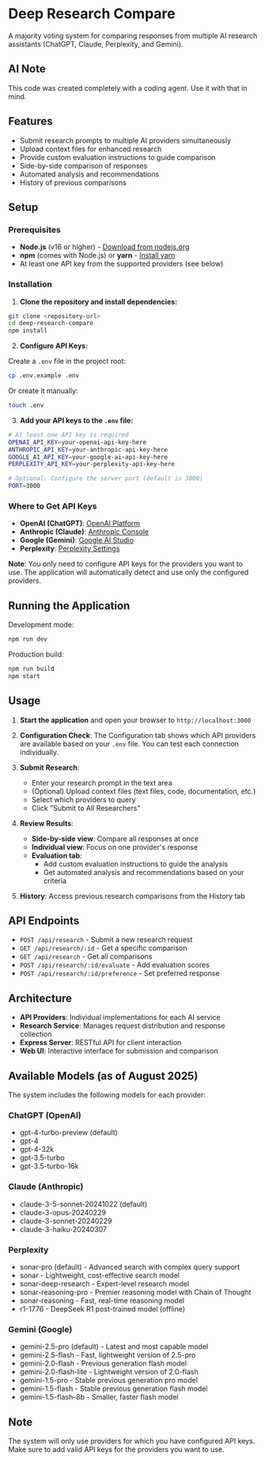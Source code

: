 # Deep Research Compare

A majority voting system for comparing responses from multiple AI research assistants (ChatGPT, Claude, Perplexity, and Gemini).

## AI Note
This code was created completely with a coding agent. Use it with that in mind.

## Features

- Submit research prompts to multiple AI providers simultaneously
- Upload context files for enhanced research
- Provide custom evaluation instructions to guide comparison
- Side-by-side comparison of responses
- Automated analysis and recommendations
- History of previous comparisons

## Setup

### Prerequisites
- **Node.js** (v16 or higher) - [Download from nodejs.org](https://nodejs.org/)
- **npm** (comes with Node.js) or **yarn** - [Install yarn](https://yarnpkg.com/getting-started/install)
- At least one API key from the supported providers (see below)

### Installation

1. **Clone the repository and install dependencies:**
```bash
git clone <repository-url>
cd deep-research-compare
npm install
```

2. **Configure API Keys:**

Create a `.env` file in the project root:
```bash
cp .env.example .env
```

Or create it manually:
```bash
touch .env
```

3. **Add your API keys to the `.env` file:**
```bash
# At least one API key is required
OPENAI_API_KEY=your-openai-api-key-here
ANTHROPIC_API_KEY=your-anthropic-api-key-here
GOOGLE_AI_API_KEY=your-google-ai-api-key-here
PERPLEXITY_API_KEY=your-perplexity-api-key-here

# Optional: Configure the server port (default is 3000)
PORT=3000
```

### Where to Get API Keys

- **OpenAI (ChatGPT)**: [OpenAI Platform](https://platform.openai.com/api-keys)
- **Anthropic (Claude)**: [Anthropic Console](https://console.anthropic.com/)
- **Google (Gemini)**: [Google AI Studio](https://aistudio.google.com/app/apikey)
- **Perplexity**: [Perplexity Settings](https://www.perplexity.ai/settings/api)

**Note**: You only need to configure API keys for the providers you want to use. The application will automatically detect and use only the configured providers.

## Running the Application

Development mode:
```bash
npm run dev
```

Production build:
```bash
npm run build
npm start
```

## Usage

1. **Start the application** and open your browser to `http://localhost:3000`

2. **Configuration Check**: The Configuration tab shows which API providers are available based on your `.env` file. You can test each connection individually.

3. **Submit Research**:
   - Enter your research prompt in the text area
   - (Optional) Upload context files (text files, code, documentation, etc.)
   - Select which providers to query
   - Click "Submit to All Researchers"

4. **Review Results**:
   - **Side-by-side view**: Compare all responses at once
   - **Individual view**: Focus on one provider's response
   - **Evaluation tab**: 
     - Add custom evaluation instructions to guide the analysis
     - Get automated analysis and recommendations based on your criteria

5. **History**: Access previous research comparisons from the History tab

## API Endpoints

- `POST /api/research` - Submit a new research request
- `GET /api/research/:id` - Get a specific comparison
- `GET /api/research` - Get all comparisons
- `POST /api/research/:id/evaluate` - Add evaluation scores
- `POST /api/research/:id/preference` - Set preferred response

## Architecture

- **API Providers**: Individual implementations for each AI service
- **Research Service**: Manages request distribution and response collection
- **Express Server**: RESTful API for client interaction
- **Web UI**: Interactive interface for submission and comparison

## Available Models (as of August 2025)

The system includes the following models for each provider:

### ChatGPT (OpenAI)
- gpt-4-turbo-preview (default)
- gpt-4
- gpt-4-32k
- gpt-3.5-turbo
- gpt-3.5-turbo-16k

### Claude (Anthropic)
- claude-3-5-sonnet-20241022 (default)
- claude-3-opus-20240229
- claude-3-sonnet-20240229
- claude-3-haiku-20240307

### Perplexity
- sonar-pro (default) - Advanced search with complex query support
- sonar - Lightweight, cost-effective search model
- sonar-deep-research - Expert-level research model
- sonar-reasoning-pro - Premier reasoning model with Chain of Thought
- sonar-reasoning - Fast, real-time reasoning model
- r1-1776 - DeepSeek R1 post-trained model (offline)

### Gemini (Google)
- gemini-2.5-pro (default) - Latest and most capable model
- gemini-2.5-flash - Fast, lightweight version of 2.5-pro
- gemini-2.0-flash - Previous generation flash model
- gemini-2.0-flash-lite - Lightweight version of 2.0-flash
- gemini-1.5-pro - Stable previous generation pro model
- gemini-1.5-flash - Stable previous generation flash model
- gemini-1.5-flash-8b - Smaller, faster flash model

## Note

The system will only use providers for which you have configured API keys. Make sure to add valid API keys for the providers you want to use.
